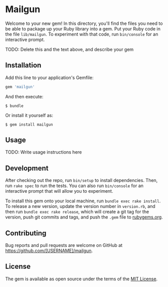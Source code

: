 # Mailgun

Welcome to your new gem! In this directory, you'll find the files you need to be able to package up your Ruby library into a gem. Put your Ruby code in the file `lib/mailgun`. To experiment with that code, run `bin/console` for an interactive prompt.

TODO: Delete this and the text above, and describe your gem

## Installation

Add this line to your application's Gemfile:

```ruby
gem 'mailgun'
```

And then execute:

    $ bundle

Or install it yourself as:

    $ gem install mailgun

## Usage

TODO: Write usage instructions here

## Development

After checking out the repo, run `bin/setup` to install dependencies. Then, run `rake spec` to run the tests. You can also run `bin/console` for an interactive prompt that will allow you to experiment.

To install this gem onto your local machine, run `bundle exec rake install`. To release a new version, update the version number in `version.rb`, and then run `bundle exec rake release`, which will create a git tag for the version, push git commits and tags, and push the `.gem` file to [rubygems.org](https://rubygems.org).

## Contributing

Bug reports and pull requests are welcome on GitHub at https://github.com/[USERNAME]/mailgun.


## License

The gem is available as open source under the terms of the [MIT License](http://opensource.org/licenses/MIT).

